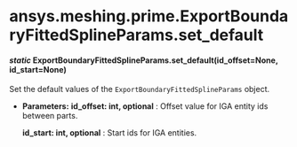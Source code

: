 # ansys.meshing.prime.ExportBoundaryFittedSplineParams.set_default



#### *static* ExportBoundaryFittedSplineParams.set_default(id_offset=None, id_start=None)

Set the default values of the `ExportBoundaryFittedSplineParams` object.

* **Parameters:**
  **id_offset: int, optional**
  : Offset value for IGA entity ids between parts.

  **id_start: int, optional**
  : Start ids for IGA entities.

<!-- !! processed by numpydoc !! -->
